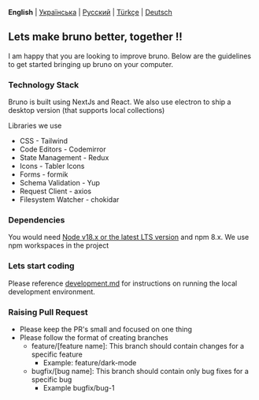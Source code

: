 **English** | [Українська](/contributing_ua.md) | [Русский](/contributing_ru.md) | [Türkçe](/contributing_tr.md) | [Deutsch](/contributing_de.md)

## Lets make bruno better, together !!

I am happy that you are looking to improve bruno. Below are the guidelines to get started bringing up bruno on your computer.

### Technology Stack

Bruno is built using NextJs and React. We also use electron to ship a desktop version (that supports local collections)

Libraries we use

- CSS - Tailwind
- Code Editors - Codemirror
- State Management - Redux
- Icons - Tabler Icons
- Forms - formik
- Schema Validation - Yup
- Request Client - axios
- Filesystem Watcher - chokidar

### Dependencies

You would need [Node v18.x or the latest LTS version](https://nodejs.org/en/) and npm 8.x. We use npm workspaces in the project

### Lets start coding

Please reference [development.md](docs/development.md) for instructions on running the local development environment.

### Raising Pull Request

- Please keep the PR's small and focused on one thing
- Please follow the format of creating branches
  - feature/[feature name]: This branch should contain changes for a specific feature
    - Example: feature/dark-mode
  - bugfix/[bug name]: This branch should contain only bug fixes for a specific bug
    - Example bugfix/bug-1
